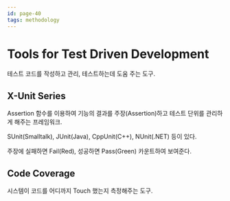 ```yaml
---
id: page-40
tags: methodology
---
```

# Tools for Test Driven Development

테스트 코드를 작성하고 관리, 테스트하는데 도움 주는 도구.

## X-Unit Series

Assertion 함수를 이용하여 기능의 결과를 주장(Assertion)하고 테스트 단위를 관리하게 해주는 프레임워크.

SUnit(Smalltalk), JUnit(Java), CppUnit(C++), NUnit(.NET) 등이 있다.

주장에 실패하면 Fail(Red), 성공하면 Pass(Green) 카운트하여 보여준다.

## Code Coverage

시스템이 코드를 어디까지 Touch 했는지 측정해주는 도구.
